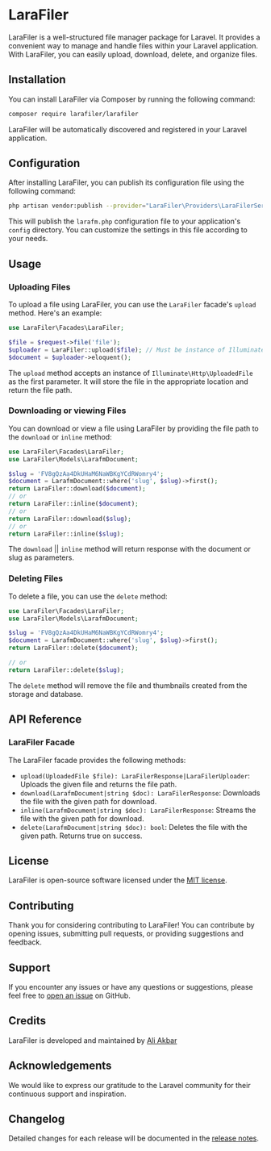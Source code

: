 # LaraFiler

LaraFiler is a well-structured file manager package for Laravel. It provides a convenient way to manage and handle files within your Laravel application. With LaraFiler, you can easily upload, download, delete, and organize files.

## Installation

You can install LaraFiler via Composer by running the following command:

```bash
composer require larafiler/larafiler
```

LaraFiler will be automatically discovered and registered in your Laravel application.

## Configuration
After installing LaraFiler, you can publish its configuration file using the following command:

```bash
php artisan vendor:publish --provider="LaraFiler\Providers\LaraFilerServiceProvider"
```

This will publish the `larafm.php` configuration file to your application's `config` directory. You can customize the settings in this file according to your needs.

## Usage
### Uploading Files
To upload a file using LaraFiler, you can use the `LaraFiler` facade's `upload` method. Here's an example:

```php
use LaraFiler\Facades\LaraFiler;

$file = $request->file('file');
$uploader = LaraFiler::upload($file); // Must be instance of Illuminate\Http\UploadedFile
$document = $uploader->eloquent();
```

The `upload` method accepts an instance of `Illuminate\Http\UploadedFile` as the first parameter. It will store the file in the appropriate location and return the file path.

### Downloading or viewing Files
You can download or view a file using LaraFiler by providing the file path to the `download` or `inline` method:

```php
use LaraFiler\Facades\LaraFiler;
use LaraFiler\Models\LarafmDocument;

$slug = 'FV8gQzAa4DkUHaM6NaWBKgYCdRWomry4';
$document = LarafmDocument::where('slug', $slug)->first();
return LaraFiler::download($document);
// or
return LaraFiler::inline($document);
// or
return LaraFiler::download($slug);
// or
return LaraFiler::inline($slug);

```

The `download` || `inline` method will return response with the document or slug as parameters.

### Deleting Files
To delete a file, you can use the `delete` method:

```php
use LaraFiler\Facades\LaraFiler;
use LaraFiler\Models\LarafmDocument;

$slug = 'FV8gQzAa4DkUHaM6NaWBKgYCdRWomry4';
$document = LarafmDocument::where('slug', $slug)->first();
return LaraFiler::delete($document);

// or
return LaraFiler::delete($slug);
```

The `delete` method will remove the file and thumbnails created from the storage and database.

## API Reference
### LaraFiler Facade
The LaraFiler facade provides the following methods:

- `upload(UploadedFile $file): LaraFilerResponse|LaraFilerUploader`: Uploads the given file and returns the file path.
- `download(LarafmDocument|string $doc): LaraFilerResponse`: Downloads the file with the given path for download.
- `inline(LarafmDocument|string $doc): LaraFilerResponse`: Streams the file with the given path for download.
- `delete(LarafmDocument|string $doc): bool`: Deletes the file with the given path. Returns true on success.

## License
LaraFiler is open-source software licensed under the [MIT license](https://opensource.org/licenses/MIT).

## Contributing
Thank you for considering contributing to LaraFiler! You can contribute by opening issues, submitting pull requests, or providing suggestions and feedback.

## Support
If you encounter any issues or have any questions or suggestions, please feel free to [open an issue](https://github.com/ali5alkaf5/larafiler/issues) on GitHub.

## Credits
LaraFiler is developed and maintained by [Ali Akbar](https://github.com/ali5alkaf5)

## Acknowledgements
We would like to express our gratitude to the Laravel community for their continuous support and inspiration.

## Changelog
Detailed changes for each release will be documented in the [release notes](https://github.com/ali5alkaf5/larafiler/releases).